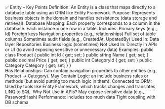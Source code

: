 ✅ Entity – Key Points
Definition:
    An Entity is a class that maps directly to a database table using an ORM like Entity Framework.
Purpose:
    Represents business objects in the domain and handles persistence (data storage and retrieval).
Database Mapping:
    Each property corresponds to a column in the database.
    Each instance = one row in a table.
Includes:
    Primary keys (e.g., Id)
    Foreign keys
    Navigation properties (e.g., relationships)
    Full set of table columns
    Sometimes audit fields (e.g., CreatedAt, UpdatedBy)
Used In:
    Data layer
    Repositories
    Business logic (sometimes)
Not Used In:
    Directly in APIs or UI (to avoid exposing sensitive or unnecessary data)
Examples:
    public class Product
    {
        public int Id { get; set; }
        public string Name { get; set; }
        public decimal Price { get; set; }
        public int CategoryId { get; set; }
        public Category Category { get; set; }
    }   
Has Relationships:
    Can contain navigation properties to other entities (e.g., Product → Category).
May Contain Logic:
    an include business rules or methods (but avoid putting too much logic in them).
Connected to ORM:
    Used by tools like Entity Framework, which tracks changes and translates LINQ to SQL.
Why Not Use in APIs?
    May expose sensitive data (e.g., PasswordHash)
    Performance: includes too much data
    Tight coupling with DB schema